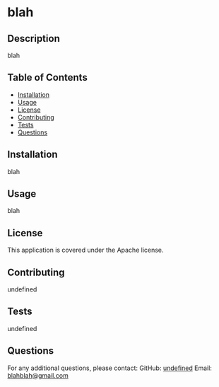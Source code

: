 
  # blah
  
  ## Description
  blah
  
  ## Table of Contents
  - [Installation](#installation)
  - [Usage](#usage)
  - [License](#license)
  - [Contributing](#contributing)
  - [Tests](#tests)
  - [Questions](#questions)
  
  ## Installation
  blah
  
  ## Usage
  blah
  
  ## License
  This application is covered under the Apache license.
  
  ## Contributing
  undefined
  
  ## Tests
  undefined
  
  ## Questions
  For any additional questions, please contact:
  GitHub: [undefined](https://github.com/undefined)
  Email: blahblah@gmail.com
  